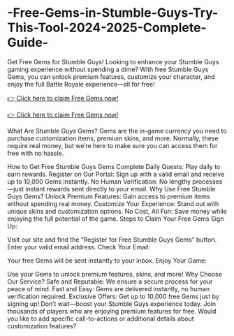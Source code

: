 # -Free-Gems-in-Stumble-Guys-Try-This-Tool-2024-2025-Complete-Guide-
Get Free Gems for Stumble Guys!
Looking to enhance your Stumble Guys gaming experience without spending a dime? With free Stumble Guys Gems, you can unlock premium features, customize your character, and enjoy the full Battle Royale experience—all for free!

[👉 Click here to claim Free Gems now!](https://cutt.ly/1eXD7EW3)

[👉 Click here to claim Free Gems now!](https://cutt.ly/1eXD7EW3)

What Are Stumble Guys Gems?
Gems are the in-game currency you need to purchase customization items, premium skins, and more. Normally, these require real money, but we’re here to make sure you can access them for free with no hassle.

How to Get Free Stumble Guys Gems
Complete Daily Quests: Play daily to earn rewards.
Register on Our Portal: Sign up with a valid email and receive up to 10,000 Gems instantly.
No Human Verification: No lengthy processes—just instant rewards sent directly to your email.
Why Use Free Stumble Guys Gems?
Unlock Premium Features: Gain access to premium items without spending real money.
Customize Your Experience: Stand out with unique skins and customization options.
No Cost, All Fun: Save money while enjoying the full potential of the game.
Steps to Claim Your Free Gems
Sign Up:

Visit our site and find the “Register for Free Stumble Guys Gems” button.
Enter your valid email address.
Check Your Email:

Your free Gems will be sent instantly to your inbox.
Enjoy Your Game:

Use your Gems to unlock premium features, skins, and more!
Why Choose Our Service?
Safe and Reputable: We ensure a secure process for your peace of mind.
Fast and Easy: Gems are delivered instantly, no human verification required.
Exclusive Offers: Get up to 10,000 free Gems just by signing up!
Don’t wait—boost your Stumble Guys experience today. Join thousands of players who are enjoying premium features for free.
Would you like to add specific call-to-actions or additional details about customization features?
